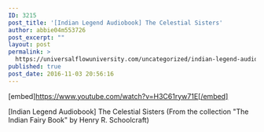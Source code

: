 ```yaml
---
ID: 3215
post_title: '[Indian Legend Audiobook] The Celestial Sisters'
author: abbie04m553726
post_excerpt: ""
layout: post
permalink: >
  https://universalflowuniversity.com/uncategorized/indian-legend-audiobook-the-celestial-sisters/
published: true
post_date: 2016-11-03 20:56:16
---
```

[embed]https://www.youtube.com/watch?v=H3C61ryw71E[/embed]<br>
<p>[Indian Legend Audiobook] The Celestial Sisters (From the collection "The Indian Fairy Book" by Henry R. Schoolcraft)</p>